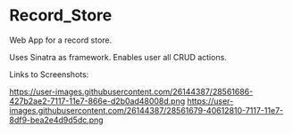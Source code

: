 # Record_Store
Web App for a record store.

Uses Sinatra as framework.
Enables user all CRUD actions.

Links to Screenshots:

https://user-images.githubusercontent.com/26144387/28561686-427b2ae2-7117-11e7-866e-d2b0ad48008d.png
https://user-images.githubusercontent.com/26144387/28561679-40612810-7117-11e7-8df9-bea2e4d9d5dc.png
